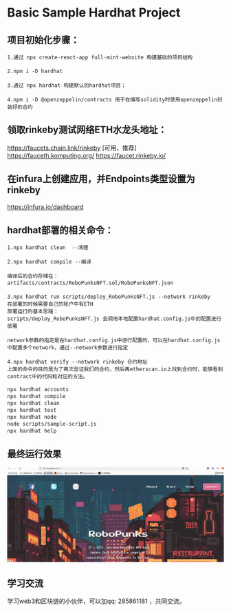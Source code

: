 # Basic Sample Hardhat Project

## 项目初始化步骤：
    1.通过 npx create-react-app full-mint-website 构建基础的项目结构

    2.npm i -D hardhat

    3.通过 npx hardhat 构建默认的hardhat项目；

    4.npm i -D @openzeppelin/contracts 用于在编写solidity时使用openzeppelin封装好的合约

## 领取rinkeby测试网络ETH水龙头地址：
https://faucets.chain.link/rinkeby [可用，推荐]
https://fauceth.komputing.org/
https://faucet.rinkeby.io/

## 在infura上创建应用，并Endpoints类型设置为rinkeby
https://infura.io/dashboard

## hardhat部署的相关命令：
    1.npx hardhat clean  --清理

    2.npx hardhat compile --编译

    编译后的合约存储在：artifacts/contracts/RoboPunksNFT.sol/RoboPunksNFT.json

    3.npx hardhat run scripts/deploy_RoboPunksNFT.js --network rinkeby
    在部署的时候需要自己的账户中有ETH
    部署运行的基本思路：
    scripts/deploy_RoboPunksNFT.js 会调用本地配置hardhat.config.js中的配置进行部署

    network参数的指定是在hardhat.config.js中进行配置的，可以在hardhat.config.js中配置多个network，通过--network参数进行指定

    4.npx hardhat verify --network rinkeby 合约地址
    上面的命令的目的是为了再次验证我们的合约，然后再etherscan.io上找到合约时，能够看到contract中的代码和对应的方法。

```shell
npx hardhat accounts
npx hardhat compile
npx hardhat clean
npx hardhat test
npx hardhat node
node scripts/sample-script.js
npx hardhat help
```

## 最终运行效果
![最终运行效果](./md_img/2022-06-14-13-26-32.jpg)

## 学习交流
学习web3和区块链的小伙伴，可以加qq: 285861181 ，共同交流。